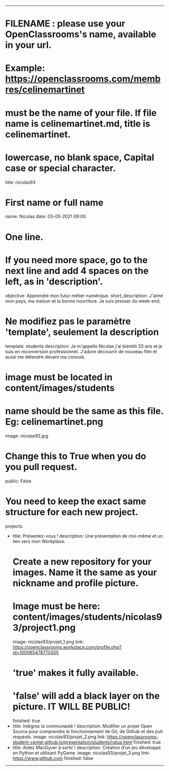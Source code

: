 ---

# FILENAME : please use your OpenClassrooms's name, available in your url.
# Example: https://openclassrooms.com/membres/celinemartinet
# must be the name of your file. If file name is celinemartinet.md, title is celinemartinet.
# lowercase, no blank space, Capital case or special character.
title: nicolas93

# First name or full name
name: Nicolas
date: 03-05-2021 09:00

# One line.
# If you need more space, go to the next line and add 4 spaces on the left, as in 'description'.
objective: Apprendre mon futur métier numérique.
short_description: J'aime mon pays, ma maison et la bonne nourriture. Je suis presser du week-end.

# Ne modifiez pas le paramètre 'template', seulement la description
template: students
description:
    Je m'appelle Nicolas j'ai bientôt 33 ans et je suis en reconversion professionnel.
    J'adore découvrir de nouveau film et aussi me détendre devant ma console.

# image must be located in content/images/students
# name should be the same as this file. Eg: celinemartinet.png
image: nicolas93.jpg

# Change this to True when you do you pull request.
public: False

# You need to keep the exact same structure for each new project.
projects:
  - title: Présentez-vous !
    description: Une présentation de moi-même et un lien vers mon Workplace.
    # Create a new repository for your images. Name it the same as your nickname and profile picture.
    # Image must be here: content/images/students/nicolas93/project1.png
    image: nicolas93/projet_1.png
    link: https://openclassrooms.workplace.com/profile.php?id=100065478770305
    # 'true' makes it fully available.
    # 'false' will add a black layer on the picture. IT WILL BE PUBLIC!
    finished: true
  - title: Intégrez la communauté !
    description: Modifier un projet Open Source pour comprendre le fonctionnement de Git, de Github et des pull requests. 
    image: nicolas93/projet_2.png
    link: https://openclassrooms-student-center.github.io/presentation/students/ratus.html
    finished: true
  - title: Aidez MacGyver à sortir !
    description: Création d’un jeu développé en Python et utilisant PyGame.
    image: nicolas93/projet_3.png
    link: https://www.github.com
    finished: false
---